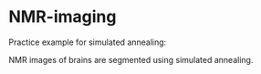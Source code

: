 # NMR-imaging
Practice example for simulated annealing:

NMR images of brains are segmented using simulated annealing.
